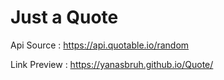 # Just a Quote

Api Source : https://api.quotable.io/random

Link Preview : https://yanasbruh.github.io/Quote/
